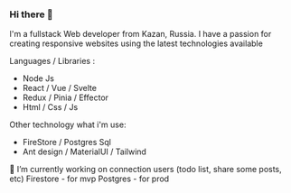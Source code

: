 ### Hi there 👋

I'm a fullstack Web developer from Kazan, Russia. I have a passion for creating responsive websites using the latest technologies available

Languages / Libraries :

- Node Js
- React / Vue / Svelte
- Redux / Pinia / Effector
- Html / Css / Js

Other technology what i'm use:
- FireStore / Postgres Sql
- Ant design / MaterialUI / Tailwind

 🔭 I’m currently working on connection users (todo list, share some posts, etc) 
Firestore - for mvp 
Postgres - for prod
 
